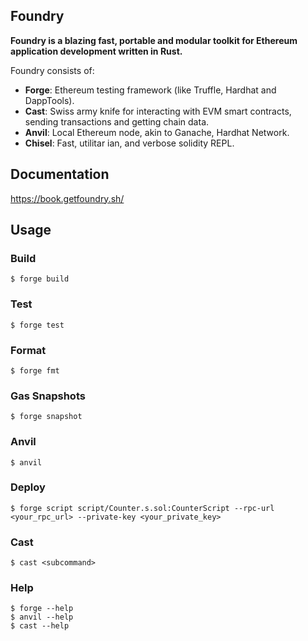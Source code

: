  ## Foundry

**Foundry is a blazing fast, portable and modular toolkit for Ethereum application development written in Rust.**  
  
Foundry consists of:  
 
-   **Forge**: Ethereum testing framework (like Truffle, Hardhat and DappTools).
-   **Cast**: Swiss army knife for interacting with EVM smart contracts, sending transactions and getting chain data.
-   **Anvil**: Local Ethereum node, akin to Ganache,  Hardhat Network.
-   **Chisel**: Fast, utilitar ian, and verbose solidity REPL. 
  
## Documentation 

https://book.getfoundry.sh/ 

## Usage

### Build

```shell 
$ forge build 
```

### Test

```shell
$ forge test
```


### Format

```shell
$ forge fmt
```

### Gas Snapshots

```shell
$ forge snapshot
```

### Anvil

```shell
$ anvil
```

### Deploy

```shell
$ forge script script/Counter.s.sol:CounterScript --rpc-url <your_rpc_url> --private-key <your_private_key>
```

### Cast

```shell
$ cast <subcommand>
```

### Help

```shell
$ forge --help
$ anvil --help
$ cast --help
```
